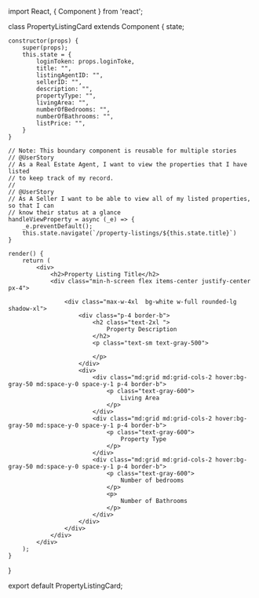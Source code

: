 import React, { Component } from 'react';

class PropertyListingCard extends Component {
    state;

    constructor(props) {
        super(props);
        this.state = {
            loginToken: props.loginToke,
            title: "",
            listingAgentID: "",
            sellerID: "",
            description: "",
            propertyType: "",
            livingArea: "",
            numberOfBedrooms: "",
            numberOfBathrooms: "",
            listPrice: "",
        }
    }

    // Note: This boundary component is reusable for multiple stories
    // @UserStory
    // As a Real Estate Agent, I want to view the properties that I have listed
    // to keep track of my record.
    // 
    // @UserStory
    // As A Seller I want to be able to view all of my listed properties, so that I can
    // know their status at a glance
    handleViewProperty = async (_e) => {
        _e.preventDefault();
        this.state.navigate(`/property-listings/${this.state.title}`)
    }

    render() {
        return (
            <div>
                <h2>Property Listing Title</h2>
                <div class="min-h-screen flex items-center justify-center px-4">

                    <div class="max-w-4xl  bg-white w-full rounded-lg shadow-xl">
                        <div class="p-4 border-b">
                            <h2 class="text-2xl ">
                                Property Description
                            </h2>
                            <p class="text-sm text-gray-500">

                            </p>
                        </div>
                        <div>
                            <div class="md:grid md:grid-cols-2 hover:bg-gray-50 md:space-y-0 space-y-1 p-4 border-b">
                                <p class="text-gray-600">
                                    Living Area
                                </p>
                            </div>
                            <div class="md:grid md:grid-cols-2 hover:bg-gray-50 md:space-y-0 space-y-1 p-4 border-b">
                                <p class="text-gray-600">
                                    Property Type
                                </p>
                            </div>
                            <div class="md:grid md:grid-cols-2 hover:bg-gray-50 md:space-y-0 space-y-1 p-4 border-b">
                                <p class="text-gray-600">
                                    Number of bedrooms
                                </p>
                                <p>
                                    Number of Bathrooms
                                </p>
                            </div>
                        </div>
                    </div>
                </div>
            </div>
        );
    }
}

export default PropertyListingCard;
